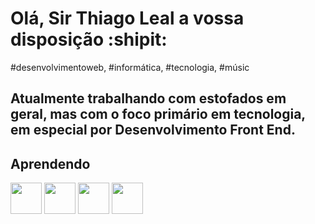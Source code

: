 # Olá, Sir Thiago Leal a vossa disposição  :shipit:

#desenvolvimentoweb, #informática, #tecnologia, #músic

## Atualmente trabalhando com estofados em geral, mas com o foco primário em tecnologia, em especial por Desenvolvimento Front End.

## Aprendendo 
<img src="https://cdn.jsdelivr.net/gh/devicons/devicon/icons/html5/html5-original.svg" width="50" heigth="50"/>          <img src="https://cdn.jsdelivr.net/gh/devicons/devicon/icons/css3/css3-original.svg" width="50" heigth="50"/> <img src="https://cdn.jsdelivr.net/gh/devicons/devicon/icons/javascript/javascript-original.svg" width="50" heigth="50"/> <img src="https://cdn.jsdelivr.net/gh/devicons/devicon/icons/git/git-original.svg" width="50" heigth="50"/>

